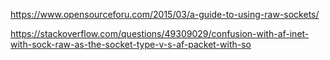 https://www.opensourceforu.com/2015/03/a-guide-to-using-raw-sockets/

https://stackoverflow.com/questions/49309029/confusion-with-af-inet-with-sock-raw-as-the-socket-type-v-s-af-packet-with-so